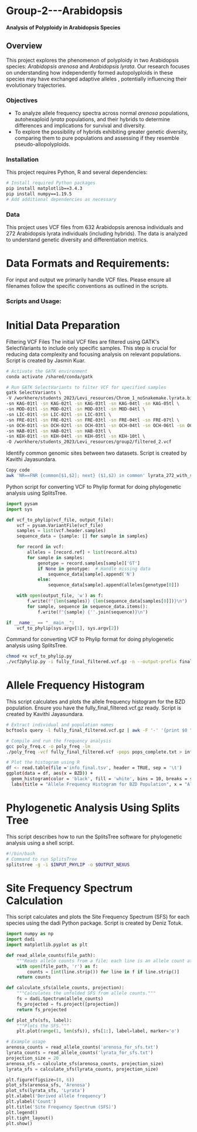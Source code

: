 # Group-2---Arabidopsis

#### Analysis of Polyploidy in Arabidopsis Species

## Overview
This project explores the phenomenon of polyploidy in two Arabidopsis species: *Arabidopsis arenosa* and *Arabidopsis lyrata*. Our research focuses on understanding how independently formed autopolyploids in these species may have exchanged adaptive alleles , potentially influencing their evolutionary trajectories.

### Objectives
- To analyze allele frequency spectra across normal *arenosa* populations, autohexaploid *lyrata* populations, and their hybrids to determine differences and implications for survival and diversity.
- To explore the possibility of hybrids exhibiting greater genetic diversity, comparing them to pure populations and assessing if they resemble pseudo-allopolyploids.

### Installation
This project requires Python, R and several dependencies:

```bash
# Install required Python packages
pip install matplotlib==3.4.3
pip install numpy==1.19.5
# Add additional dependencies as necessary
```
### Data
This project uses VCF files from 632 Arabidopsis arenosa individuals and 272 Arabidopsis lyrata individuals (including hybrids). The data is analyzed to understand genetic diversity and differentiation metrics.

# Data Formats and Requirements:
For input and output we primarily handle VCF files. Please ensure all filenames follow the specific conventions as outlined in the scripts.

### Scripts and Usage:

# Initial Data Preparation
Filtering VCF Files
The initial VCF files are filtered using GATK's SelectVariants to include only specific samples. This step is crucial for reducing data complexity and focusing analysis on relevant populations. Script is created by Jasmin Kuar.

```bash
# Activate the GATK environment
conda activate /shared/conda/gatk

# Run GATK SelectVariants to filter VCF for specified samples
gatk SelectVariants \
-V /workhere/students_2023/Levi_resources/Chrom_1_noSnakemake.lyrata.bipassed.dp.m.bt.1pct.ld_pruned.vcf \
-sn KAG-01tl -sn KAG-02tl -sn KAG-03tl -sn KAG-04tl -sn KAG-05tl \
-sn MOD-01tl -sn MOD-02tl -sn MOD-03tl -sn MOD-04tl \
-sn LIC-01tl -sn LIC-02tl -sn LIC-03tl \
-sn FRE-01tl -sn FRE-02tl -sn FRE-03tl -sn FRE-04tl -sn FRE-07tl \
-sn OCH-01tl -sn OCH-02tl -sn OCH-03tl -sn OCH-04tl -sn OCH-06tl -sn OCH-07tl -sn OCH-08tl \
-sn HAB-01tl -sn HAB-02tl -sn HAB-03tl \
-sn KEH-01tl -sn KEH-04tl -sn KEH-05tl -sn KEH-10tl \
-O /workhere/students_2023/Levi_resources/group2/filtered_2.vcf
```
Identify common genomic sites between two datasets. Script is created by Kavithi Jayasundara.
```bash
Copy code
awk 'NR==FNR {common[$1,$2]; next} ($1,$2) in common' lyrata_272_with_some_hybrids.txt arenosa_632.txt > common_sites.txt
```
Python script for converting VCF to Phylip format for doing phylogenetic analysis using SplitsTree.
```python
import pysam
import sys

def vcf_to_phylip(vcf_file, output_file):
    vcf = pysam.VariantFile(vcf_file)
    samples = list(vcf.header.samples)
    sequence_data = {sample: [] for sample in samples}

    for record in vcf:
        alleles = [record.ref] + list(record.alts)
        for sample in samples:
            genotype = record.samples[sample]['GT']
            if None in genotype:  # Handle missing data
                sequence_data[sample].append('N')
            else:
                sequence_data[sample].append(alleles[genotype[0]])

    with open(output_file, 'w') as f:
        f.write(f"{len(samples)} {len(sequence_data[samples[0]])}\n")
        for sample, sequence in sequence_data.items():
            f.write(f"{sample} {''.join(sequence)}\n")

if __name__ == "__main__":
    vcf_to_phylip(sys.argv[1], sys.argv[2])
```

Command for converting VCF to Phylip format for doing phylogenetic analysis using SplitsTree.
```bash
chmod +x vcf_to_phylip.py
./vcf2phylip.py -i fully_final_filtered.vcf.gz -n --output-prefix final_output
```

# Allele Frequency Histogram
This script calculates and plots the allele frequency histogram for the BZD population. Ensure you have the fully_final_filtered.vcf.gz ready. Script is created by Kavithi Jayasundara.

```bash
# Extract individual and population names
bcftools query -l fully_final_filtered.vcf.gz | awk -F '-' '{print $0 "\t" $1}' | sort -k1,1 > pops_complete.txt

# Compile and run the frequency analysis
gcc poly_freq.c -o poly_freq -lm
./poly_freq -vcf fully_final_filtered.vcf -pops pops_complete.txt > info_final.tsv

# Plot the histogram using R
df <- read.table(file ='info_final.tsv', header = TRUE, sep = '\t')
ggplot(data = df, aes(x = BZD)) +
  geom_histogram(color = 'black', fill = 'white', bins = 10, breaks = seq(0, 1, by = 0.1)) +
  labs(title = "Allele Frequency Histogram for BZD Population", x = "Allele Frequency", y = "F
```
# Phylogenetic Analysis Using Splits Tree
This script describes how to run the SplitsTree software for phylogenetic analysis using a shell script.
```bash
#!/bin/bash
# Command to run SplitsTree
splitstree -g -i $INPUT_PHYLIP -o $OUTPUT_NEXUS
```


# Site Frequency Spectrum Calculation
This script calculates and plots the Site Frequency Spectrum (SFS) for each species using the dadi Python package. Script is created by Deniz Totuk.

```python
import numpy as np
import dadi
import matplotlib.pyplot as plt

def read_allele_counts(file_path):
    """Reads allele counts from a file; each line is an allele count at a site."""
    with open(file_path, 'r') as f:
        counts = [int(line.strip()) for line in f if line.strip()]
    return counts

def calculate_sfs(allele_counts, projection):
    """Calculates the unfolded SFS from allele counts."""
    fs = dadi.Spectrum(allele_counts)
    fs_projected = fs.project([projection])
    return fs_projected

def plot_sfs(sfs, label):
    """Plots the SFS."""
    plt.plot(range(1, len(sfs)), sfs[1:], label=label, marker='o')

# Example usage
arenosa_counts = read_allele_counts('arenosa_for_sfs.txt')
lyrata_counts = read_allele_counts('lyrata_for_sfs.txt')
projection_size = 20
arenosa_sfs = calculate_sfs(arenosa_counts, projection_size)
lyrata_sfs = calculate_sfs(lyrata_counts, projection_size)

plt.figure(figsize=(8, 6))
plot_sfs(arenosa_sfs, 'Arenosa')
plot_sfs(lyrata_sfs, 'Lyrata')
plt.xlabel('Derived allele frequency')
plt.ylabel('Count')
plt.title('Site Frequency Spectrum (SFS)')
plt.legend()
plt.tight_layout()
plt.show()
```



